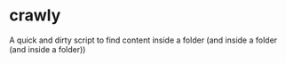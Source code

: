 # crawly
A quick and dirty script to find content inside a folder (and inside a folder (and inside a folder))
